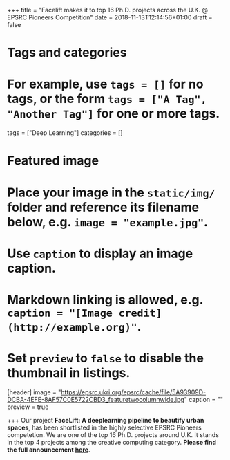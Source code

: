 +++
title = "Facelift makes it to top 16 Ph.D. projects across the U.K. @ EPSRC Pioneers Competition"
date = 2018-11-13T12:14:56+01:00
draft = false

# Tags and categories
# For example, use `tags = []` for no tags, or the form `tags = ["A Tag", "Another Tag"]` for one or more tags.
tags = ["Deep Learning"]
categories = []

# Featured image
# Place your image in the `static/img/` folder and reference its filename below, e.g. `image = "example.jpg"`.
# Use `caption` to display an image caption.
#   Markdown linking is allowed, e.g. `caption = "[Image credit](http://example.org)"`.
# Set `preview` to `false` to disable the thumbnail in listings.
[header]
image = "https://epsrc.ukri.org/epsrc/cache/file/5A93909D-DCBA-4EFE-8AF57C0E5722CBD3_featuretwocolumnwide.jpg"
caption = ""
preview = true

+++
Our project **FaceLift: A deeplearning pipeline to beautify urban spaces**, has been shortlisted in the highly selective EPSRC Pioneers competetion. We are one of the top 16 Ph.D. projects around U.K. It stands in the top 4 projects among the creative computing category. **Please find the full announcement [here](https://epsrc.ukri.org/newsevents/news/connectednationpioneers18/)**.